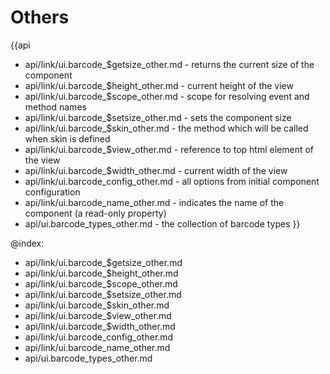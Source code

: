 Others
=======

{{api
- api/link/ui.barcode_$getsize_other.md - returns the current size of the component
- api/link/ui.barcode_$height_other.md - current height of the view
- api/link/ui.barcode_$scope_other.md - scope for resolving event and method names
- api/link/ui.barcode_$setsize_other.md - sets the component size
- api/link/ui.barcode_$skin_other.md - the method which will be called when skin is defined
- api/link/ui.barcode_$view_other.md - reference to top html element of the view
- api/link/ui.barcode_$width_other.md - current width of the view
- api/link/ui.barcode_config_other.md - all options from initial component configuration
- api/link/ui.barcode_name_other.md - indicates the name of the component (a read-only property)
- api/ui.barcode_types_other.md - the collection of barcode types
}}

@index:
- api/link/ui.barcode_$getsize_other.md
- api/link/ui.barcode_$height_other.md
- api/link/ui.barcode_$scope_other.md
- api/link/ui.barcode_$setsize_other.md
- api/link/ui.barcode_$skin_other.md
- api/link/ui.barcode_$view_other.md
- api/link/ui.barcode_$width_other.md
- api/link/ui.barcode_config_other.md
- api/link/ui.barcode_name_other.md
- api/ui.barcode_types_other.md


